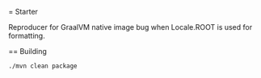 = Starter

Reproducer for GraalVM native image bug when Locale.ROOT is used for formatting.

== Building

```
./mvn clean package
```
